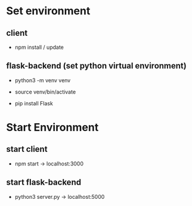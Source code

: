 # Set environment 

## client

- npm install / update

## flask-backend (set python virtual environment)

- python3 -m venv venv

- source venv/bin/activate

- pip install Flask


# Start Environment

## start client

- npm start -> localhost:3000

## start flask-backend

- python3 server.py -> localhost:5000
